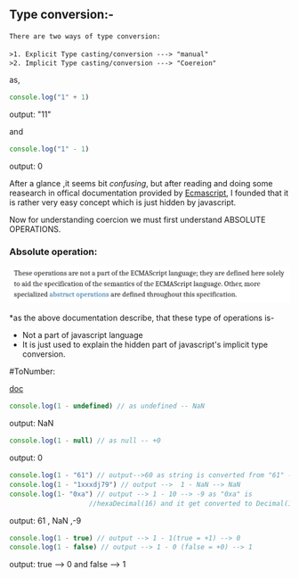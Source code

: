 ## Type conversion:-

```
There are two ways of type conversion:
 
>1. Explicit Type casting/conversion ---> "manual"
>2. Implicit Type casting/conversion ---> "Coereion"
```

as, 

```js
console.log("1" + 1)
```
output: "11"
 
and

```js
console.log("1" - 1)
```
output: 0

After a glance ,it seems bit  *confusing*, but after reading and doing some reasearch in offical documentation provided by <a href="https://262.ecma-international.org/10.0/#sec-abstract-operations">Ecmascript</a>, I founded that it is rather very easy concept which is just hidden by javascript.

Now for understanding coercion we must first understand ABSOLUTE OPERATIONS.

### Absolute operation:

![doc image](https://github.com/mak650650/myJsNotes/blob/2a2f5a076cb93b5ea8ba95ba126a3dec584a0784/ab.png)

*as the  above documentation describe, that these type of operations is-

- Not a part of javascript language 
- It is just used to explain the hidden part of javascript's  implicit type conversion.

#ToNumber:

<a href="https://262.ecma-international.org/10.0/#sec-tonumber">doc</a>
```js
console.log(1 - undefined) // as undefined -- NaN
```
output: NaN

```js
console.log(1 - null) // as null -- +0
```
output: 0

```js
console.log(1 - "61") // output-->60 as string is converted from "61" --> 61
console.log(1 - "1xxxdj79") // output -->  1 - NaN --> NaN
console.log(1- "0xa") // output --> 1 - 10 --> -9 as "0xa" is 
					//hexaDecimal(16) and it get converted to Decimal(10).
```
output: 61 , NaN ,-9

```js
console.log(1 - true) // output --> 1 - 1(true = +1) --> 0
console.log(1 - false) // output --> 1 - 0 (false = +0) --> 1
```
output: true --> 0 and false --> 1
